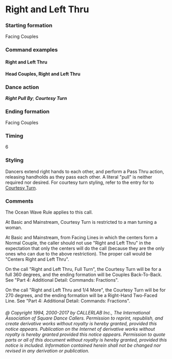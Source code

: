 
# Right and Left Thru

### Starting formation

Facing Couples

### Command examples

#### Right and Left Thru
#### Head Couples, Right and Left Thru

### Dance action

***Right Pull By***; ***Courtesy Turn***

### Ending formation

Facing Couples

### Timing

6

### Styling

Dancers extend right hands to each other,
and perform a Pass Thru action, releasing handholds
as they pass each other.
A literal "pull" is neither required nor desired.
For courtesy turn styling, refer to the entry for
to [Courtesy Turn](courtesy_turn.md).

### Comments

The Ocean Wave Rule applies to this call.

At Basic and Mainstream,
Courtesy Turn is restricted to a man turning a woman.

At Basic and Mainstream, from Facing Lines
in which the centers form a Normal Couple, the caller
should not use "Right and Left Thru"
in the expectation that only the centers will do the call (because
they are the only ones who can due to the above restriction).
The proper call would be "Centers Right and Left Thru".

On the call "Right and Left Thru, Full Turn",
the Courtesy Turn will be for a full 360 degrees, and the
ending formation will be Couples Back-To-Back.
See "Part 4: Additional Detail: Commands: Fractions".

On the call "Right and Left Thru and 1/4 More",
the Courtesy Turn will be for 270 degrees, and the
ending formation will be a Right-Hand Two-Faced Line.
See "Part 4: Additional Detail: Commands: Fractions".

###### @ Copyright 1994, 2000-2017 by CALLERLAB Inc., The International Association of Square Dance Callers. Permission to reprint, republish, and create derivative works without royalty is hereby granted, provided this notice appears. Publication on the Internet of derivative works without royalty is hereby granted provided this notice appears. Permission to quote parts or all of this document without royalty is hereby granted, provided this notice is included. Information contained herein shall not be changed nor revised in any derivation or publication.
